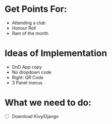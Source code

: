 # Get Points For:
* Attending a club
* Honour Roll
* Ram of the month

# Ideas of Implementation
* DnD App copy
* No dropdown code
* Right: QR Code
* 3 Panel menus

# What we need to do:
- [ ] Download Kivy/Django
